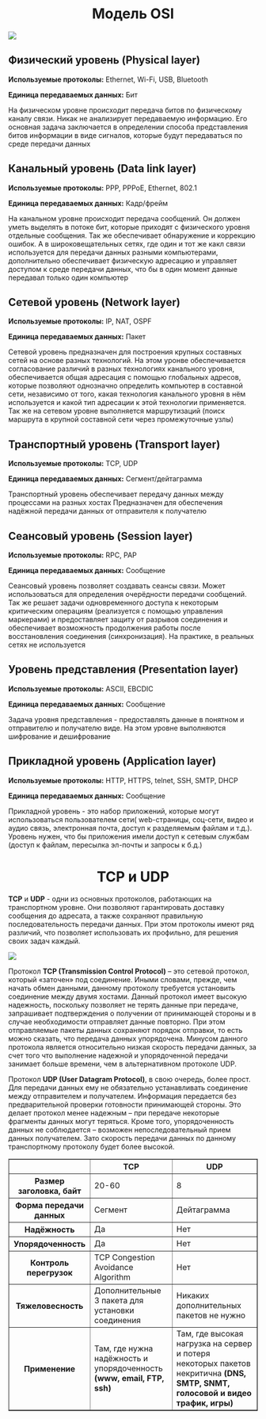 <h1 align="center">Модель OSI</h1>
<img src="https://wifigid.ru/wp-content/uploads/2020/02/01-2.jpg">

## Физический уровень (Physical layer)

**Используемые протоколы:** Ethernet, Wi-Fi, USB, Bluetooth

**Единица передаваемых данных:** Бит

На физическом уровне происходит передача битов по физическому каналу связи. Никак не анализирует передаваемую информацию. Его основная задача заключается в определении способа представления битов информации в виде сигналов, которые будут передаваться по среде передачи данных

## Канальный уровень (Data link layer)

**Используемые протоколы:** PPP, PPPoE, Ethernet, 802.1

**Единица передаваемых данных:** Кадр/фрейм

На канальном уровне происходит передача сообщений. Он должен уметь выделять в потоке бит, которые приходят с физического уровня отдельные сообщения. Так же обеспечивает обнаружение и коррекцию ошибок. А в широковещательных сетях, где один и тот же какл связи используется для передачи данных разными компьютерами, дополнительно обеспечивает физическую адресацию и управляет доступом к среде передачи данных, что бы в один момент данные передавал только один компьютер

## Сетевой уровень (Network layer)

**Используемые протоколы:** IP, NAT, OSPF

**Единица передаваемых данных:** Пакет

Сетевой уровень предназначен для построения крупных составных сетей на основе разных технологий. На этом уронве обеспечивается согласование различий в разных технологиях канального уровня, обеспечивается общая адресация с помощью глобальных адресов, которые позволяют однозначно определить компьютер в составной сети, независимо от того, какая технология канального уровня в нём используется и какой тип адресации к этой технологии применяется. Так же на сетевом уровне выполняется маршрутизаций (поиск маршрута в крупной составной сети через промежуточные узлы)

## Транспортный уровень (Transport layer)

**Используемые протоколы:** TCP, UDP

**Единица передаваемых данных:** Сегмент/дейтаграмма

Транспортный уровень обеспечивает передачу данных между процессами на разных хостах Предназначен для обеспечения надёжной передачи данных от отправителя к получателю

## Сеансовый уровень (Session layer)

**Используемые протоколы:** RPC, PAP

**Единица передаваемых данных:** Сообщение

Сеансовый уровень позволяет создавать сеансы связи. Может использоваться для определения очерёдности передачи сообщений. Так же решает задачи одновременного доступа к некоторым критическим операциям (реализуется с помощью управления маркерами) и предоставляет защиту от разрывов соединения и обеспечивает возможность продолжения работы после восстановления соединения (синхронизация). На практике, в реальных сетях не используется

## Уровень представления (Presentation layer)

**Используемые протоколы:** ASCII, EBCDIC

**Единица передаваемых данных:** Сообщение

Задача уровня представления - предоставлять данные в понятном и отправителю и получателю виде. На этом уровне выполняются шифрование и дешифрование

## Прикладной уровень (Application layer)

**Используемые протоколы:** HTTP, HTTPS, telnet, SSH, SMTP, DHCP

**Единица передаваемых данных:** Сообщение

Прикладной уровень - это набор приложений, которые могут использоваться пользователем сети( web-страницы, соц-сети, видео и аудио связь, электронная почта, доступ к разделяемым файлам и т.д.). Уровень нужен, что бы приложения имели доступ к сетевым службам (доступ к файлам, пересылка эл-почты и запросы к б.д.)
 
<h1 align="center">TCP и UDP</h1>

**TCP** и **UDP** - одни из основных протоколов, работающих на транспортном уровне. Они позволяют гарантировать доставку сообщения до адресата, а также сохраняют правильную последовательность передачи данных. При этом протоколы имеют ряд различий, что позволяет использовать их профильно, для решения своих задач каждый.

<img src="https://wiki.merionet.ru/images/tcp-i-udp-v-chem-raznica/1.png">

Протокол **TCP (Transmission Control Protocol)** – это сетевой протокол, который «заточен» под соединение. Иными словами, прежде, чем начать обмен данными, данному протоколу требуется установить соединение между двумя хостами. Данный протокол имеет высокую надежность, поскольку позволяет не терять данные при передаче, запрашивает подтверждения о получении от принимающей стороны и в случае необходимости отправляет данные повторно. При этом отправляемые пакеты данных сохраняют порядок отправки, то есть можно сказать, что передача данных упорядочена. Минусом данного протокола является относительно низкая скорость передачи данных, за счет того что выполнение надежной и упорядоченной передачи занимает больше времени, чем в альтернативном протоколе UDP.

Протокол **UDP (User Datagram Protocol)**, в свою очередь, более прост. Для передачи данных ему не обязательно устанавливать соединение между отправителем и получателем. Информация передается без предварительной проверки готовности принимающей стороны. Это делает протокол менее надежным – при передаче некоторые фрагменты данных могут теряться. Кроме того, упорядоченность данных не соблюдается – возможен непоследовательный прием данных получателем. Зато скорость передачи данных по данному транспортному протоколу будет более высокой.

<table border="1" width="100%" cellpadding="5" align="center">
   <tr>
    <th> </th>
    <th>TCP</th>
    <th>UDP</th>
   </tr>
   <tr>
    <th>Размер заголовка, байт</th>
    <td>20-60</td>
    <td>8</td>
   </tr>
   <tr>
    <th>Форма передачи данных</th>
    <td>Сегмент</td>
    <td>Дейтаграмма</td>
   </tr>
   <tr>
    <th>Надёжность</th>
    <td>Да</td>
    <td>Нет</td>
   </tr>
   <tr>
    <th>Упорядоченность</th>
    <td>Да</td>
    <td>Нет</td>
   </tr>
   <tr>
    <th>Контроль перегрузок</th>
    <td>TCP Congestion Avoidance Algorithm</td>
    <td>Нет</td>
   </tr>
   <tr>
    <th>Тяжеловесность</th>
    <td>Дополнительные 3 пакета для установки соединения</td>
    <td>Никаких дополнительных пакетов не нужно</td>
   </tr>
   <tr>
    <th>Применение</th>
    <td>Там, где нужна надёжность и упорядоченность <b>(www, email, FTP, ssh)</b></td>
    <td>Там, где высокая нагрузка на сервер и потеря некоторых пакетов некритична <b>(DNS, SMTP, SNMT, голосовой и видео трафик, игры)</b></td>
   </tr>
 </table>
